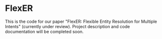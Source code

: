 # FlexER
This is the code for our paper "FlexER: Flexible Entity Resolution for Multiple Intents" (currently under review).
Project description and code documentation will be completed soon.
